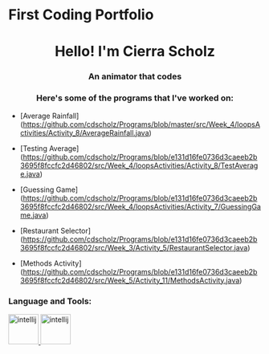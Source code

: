 # First Coding Portfolio
<h1 align="center"> Hello! I'm Cierra Scholz </h1> 
<h3 align="center"> An animator that codes </h3>

<h3 align="center"> Here's some of the programs that I've worked on: </h3>

- [Average Rainfall] 
(https://github.com/cdscholz/Programs/blob/master/src/Week_4/loopsActivities/Activity_8/AverageRainfall.java)

- [Testing Average] 
(https://github.com/cdscholz/Programs/blob/e131d16fe0736d3caeeb2b3695f8fccfc2d46802/src/Week_4/loopsActivities/Activity_8/TestAverage.java)

- [Guessing Game] 
(https://github.com/cdscholz/Programs/blob/e131d16fe0736d3caeeb2b3695f8fccfc2d46802/src/Week_4/loopsActivities/Activity_7/GuessingGame.java)

- [Restaurant Selector] 
(https://github.com/cdscholz/Programs/blob/e131d16fe0736d3caeeb2b3695f8fccfc2d46802/src/Week_3/Activity_5/RestaurantSelector.java)

- [Methods Activity] 
(https://github.com/cdscholz/Programs/blob/e131d16fe0736d3caeeb2b3695f8fccfc2d46802/src/Week_5/Activity_11/MethodsActivity.java)

<h3 align="left"> Language and Tools: </h3>
<p align="left"> 
  <a href= "https://github.com/devicons/devicon/blob/master/icons/intellij/intellij-original-wordmark.svg" target="blank" rel="noreferrer">
            <img src="https://cdn.jsdelivr.net/gh/devicons/devicon/icons/intellij/intellij-original-wordmark.svg" alt="intellij" width="60" height="60"/>
          </a><a href= "https://github.com/devicons/devicon/blob/55609aa5bd817ff167afce0d965585c92040787a/icons/java/java-original-wordmark.svg" target="blank" rel="noreferrer">
            <img src="https://cdn.jsdelivr.net/gh/devicons/devicon/icons/java/java-original-wordmark.svg" alt="intellij" width="60" height="60"/>
          </a>
</p>
